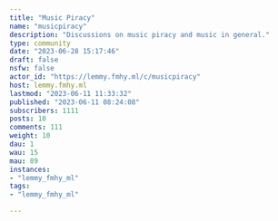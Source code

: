 ```yaml
---
title: "Music Piracy" 
name: "musicpiracy"
description: "Discussions on music piracy and music in general."
type: community
date: "2023-06-28 15:17:46"
draft: false
nsfw: false
actor_id: "https://lemmy.fmhy.ml/c/musicpiracy"
host: lemmy.fmhy.ml
lastmod: "2023-06-11 11:33:32"
published: "2023-06-11 08:24:08"
subscribers: 1111
posts: 10
comments: 111
weight: 10
dau: 1
wau: 15
mau: 89
instances:
- "lemmy_fmhy_ml"
tags: 
- "lemmy_fmhy_ml"

---
```

